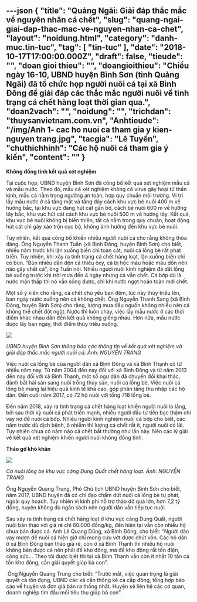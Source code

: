 ---json
{
    "title": "Quảng Ngãi: Giải đáp thắc mắc về nguyên nhân cá chết",
    "slug": "quang-ngai-giai-dap-thac-mac-ve-nguyen-nhan-ca-chet",
    "layout": "noidung.html",
    "category": "danh-muc.tin-tuc",
    "tag": [
        "tin-tuc"
    ],
    "date": "2018-10-17T17:00:00.000Z",
    "draft": false,
    "tieude": "",
    "doan gioi thieu": "",
    "doangioithieu": "Chiều ngày 16-10, UBND huyện Bình Sơn (tỉnh Quảng Ngãi) đã tổ chức họp người nuôi cá tại xã Bình Đông để giải đáp các thắc mắc người nuôi về tình trạng cá chết hàng loạt thời gian qua.",
    "doan2vach": "",
    "noidung": "",
    "trichdan": "thuysanvietnam.com.vn",
    "Anhtieude": "/img/Anh 1- cac ho nuoi ca tham gia y kien- nguyen trang.jpg",
    "tacgia": "Lê Tuyến",
    "chuthichhinh": "Các hộ nuôi cá tham gia ý kiến",
    "__content__": ""
}
---
<p><strong>Kh&ocirc;ng đồng t&igrave;nh kết quả x&eacute;t nghiệm</strong></p>

<p>Tại cuộc họp, UBND huyện B&igrave;nh Sơn đ&atilde; c&ocirc;ng bố kết quả x&eacute;t nghiệm mẫu c&aacute; v&agrave; mẫu nước. Theo đ&oacute;, mẫu c&aacute; x&eacute;t nghiệm kh&ocirc;ng c&oacute; virus g&acirc;y hoại tử thần kinh, mẫu c&aacute; nằm trong ngưỡng an to&agrave;n, hợp quy chuẩn m&ocirc;i trường. Vị tr&iacute; lấy mẫu nước ở cả tầng mặt v&agrave; tầng đ&aacute;y c&aacute;ch khu vực b&egrave; nu&ocirc;i 400 m về hướng bắc, tại khu vực đang h&uacute;t c&aacute;t gần bờ, c&aacute;ch b&egrave; nu&ocirc;i 600 m về hướng t&acirc;y bắc, khu vực h&uacute;t c&aacute;t c&aacute;ch khu vực b&egrave; nu&ocirc;i 500 m về hướng t&acirc;y. Kết quả, khu vực b&egrave; nu&ocirc;i kh&ocirc;ng bị biến thi&ecirc;n, tất cả nằm trong quy chuẩn, hoạt động h&uacute;t c&aacute;t chỉ g&acirc;y x&aacute;o trộn cục bộ, kh&ocirc;ng ảnh hưởng đến khu vực b&egrave; nu&ocirc;i.</p>

<p>Tuy nhi&ecirc;n, kết quả c&ocirc;ng bố khiến nhiều người nu&ocirc;i c&aacute; cho rằng kh&ocirc;ng thỏa đ&aacute;ng. &Ocirc;ng Nguyễn Thanh Tuấn (x&atilde; B&igrave;nh Đ&ocirc;ng, huyện B&igrave;nh Sơn) cho biết, nhiều năm trước khi lặn xuống biển chỉ to&agrave;n c&aacute;t, nu&ocirc;i c&aacute; lồng b&egrave; rất ph&aacute;t triển. Tuy nhi&ecirc;n, khi xảy ra t&igrave;nh trạng c&aacute; chết h&agrave;ng loạt, lặn xuống biển chỉ c&oacute; b&ugrave;n. &ldquo;B&ugrave;n nhiều dẫn đến c&aacute; thiếu &ocirc;xy, c&aacute; bị hộc m&aacute;u hoặc m&aacute;u dồn n&ecirc;n n&atilde;o g&acirc;y chết c&aacute;&rdquo;, &ocirc;ng Tuấn n&oacute;i. Nhiều người nu&ocirc;i kinh nghiệm đ&atilde; dắt lồng b&egrave; xuống trước khi trời mưa đến 4 ng&agrave;y nhưng c&aacute; vẫn chết. C&aacute; bớp d&ugrave; l&agrave; nước mặn thấp th&igrave; n&oacute; vẫn sống được, chỉ khi nước ngọt ho&agrave;n to&agrave;n mới chết.</p>

<p>Một số &yacute; kiến cho rằng, c&aacute; chết chủ yếu ban đ&ecirc;m, l&uacute;c n&agrave;y thủy triều l&ecirc;n, ban ng&agrave;y nước xuống n&ecirc;n c&aacute; kh&ocirc;ng chết. &Ocirc;ng Nguyễn Thanh Sang (x&atilde; B&igrave;nh Đ&ocirc;ng, huyện B&igrave;nh Sơn) cho rằng, lượng mưa đầu nguồn kh&ocirc;ng nhiều n&ecirc;n c&aacute; kh&ocirc;ng thể chết đột ngột. Nước th&igrave; lu&ocirc;n chảy, việc lấy mẫu nước ở c&aacute;c thời điểm kh&aacute;c nhau dẫn đến kết quả kh&ocirc;ng giống nhau. Hơn nữa, mẫu nước được lấy ban ng&agrave;y, thời điểm thủy triều xuống.</p>

<p><img src="http://thuysanvietnam.com.vn/uploads/article2/baiviet/nuoitrong/Anh%203-%20Hop%20ve%20cong%20bo%20ket%20qua%20xet%20%20nghiem%20nuoi%20ca%20long%20be-nguyentrang.jpg" /></p>

<p><em>UBND huyện B&igrave;nh Sơn th&ocirc;ng b&aacute;o c&aacute;c th&ocirc;ng tin về kết quả x&eacute;t nghiệm v&agrave; giải đ&aacute;p thắc mắc người nu&ocirc;i c&aacute;. Ảnh: NGUYỄN TRANG</em></p>

<p>Việc nu&ocirc;i c&aacute; lồng b&egrave; của người d&acirc;n x&atilde; B&igrave;nh Đ&ocirc;ng v&agrave; x&atilde; B&igrave;nh Thạnh c&oacute; từ nhiều năm nay. Từ năm 2004 đến nay đối với x&atilde; B&igrave;nh Đ&ocirc;ng v&agrave; từ năm 2013 đến nay đối với x&atilde; B&igrave;nh Thạnh, một số ngư d&acirc;n đ&atilde; chuyển đổi khai th&aacute;c, đ&aacute;nh bắt hải sản sang nu&ocirc;i trồng thủy sản, nu&ocirc;i c&aacute; lồng b&egrave;. Việc nu&ocirc;i c&aacute; lồng b&egrave; mang lại hiệu quả kinh tế kh&aacute; cao, g&oacute;p phần tăng thu nhập c&aacute;c hộ d&acirc;n. Đến cuối năm 2017, c&oacute; 72 hộ nu&ocirc;i với tổng 718 lồng b&egrave;.</p>

<p>Đến năm 2018, xảy ra t&igrave;nh trạng c&aacute; chết h&agrave;ng loạt khiến người nu&ocirc;i lo lắng, bởi sau thời kỳ nu&ocirc;i c&aacute; ph&aacute;t triển mạnh, nhiều người đầu tư tiền bạc thậm ch&iacute; vay nợ để nu&ocirc;i c&aacute; bớp. Nhiều người kinh nghiệm nu&ocirc;i c&aacute; bớp cho biết, c&aacute;c năm trước d&ugrave; dịch bệnh, &ocirc; nhiễm th&igrave; lượng c&aacute; chết rất &iacute;t, người nu&ocirc;i c&oacute; l&atilde;i. Tuy nhi&ecirc;n chưa c&oacute; năm n&agrave;o c&aacute; chết bất thường như lần n&agrave;y. N&ecirc;n c&aacute;c l&yacute; giải về kết quả x&eacute;t nghiệm khiến người nu&ocirc;i kh&ocirc;ng đồng t&igrave;nh.</p>

<p><strong>Th&aacute;o gỡ kh&oacute; khăn</strong></p>

<p><strong><img src="http://thuysanvietnam.com.vn/uploads/article2/baiviet/nuoitrong/anh%204-%20nguoi%20nuoi%20ca%20long%20be%20ca%20chet%20hang%20loat-nguyentrang.jpg" /></strong></p>

<p><em>C&aacute; nu&ocirc;i lồng b&egrave; khu vực cảng Dung Quất chết h&agrave;ng loạt. Ảnh: NGUYỄN TRANG</em></p>

<p>&Ocirc;ng Nguyễn Quang Trung, Ph&oacute; Chủ tịch UBND huyện B&igrave;nh Sơn cho biết, năm 2017, UBND huyện đ&atilde; c&oacute; chỉ đạo chấm dứt nu&ocirc;i c&aacute; lồng b&egrave; tự ph&aacute;t, ngo&agrave;i quy hoạch. Tuy nhi&ecirc;n v&igrave; kinh ph&iacute; hỗ trợ th&aacute;o dỡ qu&aacute; lớn, hơn 7,2 tỷ đồng, huyện kh&ocirc;ng đủ ng&acirc;n s&aacute;ch n&ecirc;n người d&acirc;n vẫn tiếp tục nu&ocirc;i.</p>

<p>Sau xảy ra t&igrave;nh trạng c&aacute; chết h&agrave;ng loạt ở khu vực cảng Dung Quất, người nu&ocirc;i b&aacute;n th&aacute;o với gi&aacute; rẻ chỉ 60.000 đồng/kg, đến hiện tại vẫn c&ograve;n nhiều hộ chưa b&aacute;n được c&aacute;. Anh L&ecirc; Quang Dũng, x&atilde; B&igrave;nh Đ&ocirc;ng, cho biết: &ldquo;Người d&acirc;n vay mượn để nu&ocirc;i c&aacute; hiện giờ chỉ mong cứu vớt được ch&uacute;t vốn. C&aacute;c hộ d&acirc;n ở x&atilde; B&igrave;nh Đ&ocirc;ng b&aacute;n th&aacute;o gi&aacute; rẻ, c&ograve;n ở x&atilde; B&igrave;nh Thạnh th&igrave; nhiều hộ nu&ocirc;i kh&ocirc;ng b&aacute;n được c&aacute; n&ecirc;n phải để kho đ&ocirc;ng, m&agrave; để kho đ&ocirc;ng rất tốn điện, c&ocirc;ng sức&hellip; Theo t&ocirc;i được biết th&igrave; tại x&atilde; B&igrave;nh Thạnh vẫn c&ograve;n &iacute;t nhất 10 tấn c&aacute; tồn kho đ&ocirc;ng, cần giải quyết gi&uacute;p b&agrave; con&rdquo;.</p>

<p>&nbsp;&Ocirc;ng Nguyễn Quang Trung cho biết: &ldquo;Trước mắt, việc quan trọng l&agrave; giải quyết c&aacute; tồn đọng, UBND c&aacute;c x&atilde; cần thống k&ecirc; c&aacute; cấp đ&ocirc;ng, tổng hợp b&aacute;o c&aacute;o về huyện v&agrave; đơn gi&aacute; b&aacute;n ra thống nhất. Huyện sẽ li&ecirc;n hệ c&aacute;c cơ quan, doanh nghiệp t&igrave;m đầu mối ti&ecirc;u thụ gi&uacute;p b&agrave; con&rdquo;.</p>
